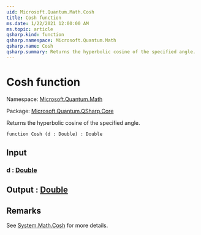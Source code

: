 ```yaml
---
uid: Microsoft.Quantum.Math.Cosh
title: Cosh function
ms.date: 1/22/2021 12:00:00 AM
ms.topic: article
qsharp.kind: function
qsharp.namespace: Microsoft.Quantum.Math
qsharp.name: Cosh
qsharp.summary: Returns the hyperbolic cosine of the specified angle.
---
```


# Cosh function

Namespace: [Microsoft.Quantum.Math](xref:Microsoft.Quantum.Math)

Package: [Microsoft.Quantum.QSharp.Core](https://nuget.org/packages/Microsoft.Quantum.QSharp.Core)


Returns the hyperbolic cosine of the specified angle.

```qsharp
function Cosh (d : Double) : Double
```


## Input

### d : [Double](xref:microsoft.quantum.lang-ref.double)





## Output : [Double](xref:microsoft.quantum.lang-ref.double)



## Remarks

See [System.Math.Cosh](https://docs.microsoft.com/dotnet/api/system.math.cosh) for more details.